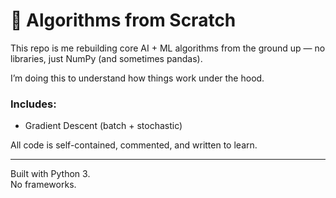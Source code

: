 # 🤖 Algorithms from Scratch

This repo is me rebuilding core AI + ML algorithms from the ground up — no libraries, just NumPy (and sometimes pandas).

I’m doing this to understand how things work under the hood.

### Includes:
- Gradient Descent (batch + stochastic)

All code is self-contained, commented, and written to learn.

---

Built with Python 3.  
No frameworks.
